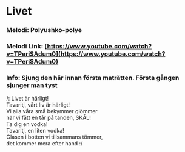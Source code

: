 # Livet
### Melodi: Polyushko-polye
### Melodi Link: [https://www.youtube.com/watch?v=TPeriSAdum0](https://www.youtube.com/watch?v=TPeriSAdum0)
### Info: Sjung den här innan första maträtten. Första gången sjunger man tyst
/: Livet är härligt!\
Tavaritj, vårt liv är härligt!\
Vi alla våra små bekymmer glömmer\
när vi fått en tår på tanden, SKÅL!\
Ta dig en vodka!\
Tavaritj, en liten vodka!\
Glasen i botten vi tillsammans tömmer,\
det kommer mera efter hand :/